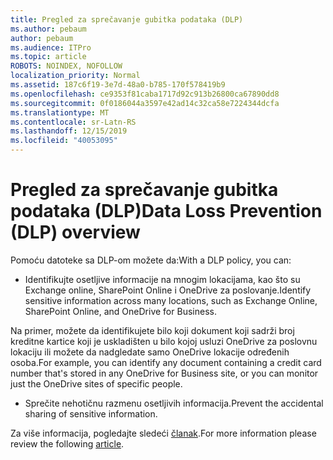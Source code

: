 ```yaml
---
title: Pregled za sprečavanje gubitka podataka (DLP)
ms.author: pebaum
author: pebaum
ms.audience: ITPro
ms.topic: article
ROBOTS: NOINDEX, NOFOLLOW
localization_priority: Normal
ms.assetid: 187c6f19-3e7d-48a0-b785-170f578419b9
ms.openlocfilehash: ce9353f81caba1717d92c913b26800ca67890dd8
ms.sourcegitcommit: 0f0186044a3597e42ad14c32ca58e7224344dcfa
ms.translationtype: MT
ms.contentlocale: sr-Latn-RS
ms.lasthandoff: 12/15/2019
ms.locfileid: "40053095"
---
```

# <a name="data-loss-prevention-dlp-overview"></a><span data-ttu-id="791a5-102">Pregled za sprečavanje gubitka podataka (DLP)</span><span class="sxs-lookup"><span data-stu-id="791a5-102">Data Loss Prevention (DLP) overview</span></span>

<span data-ttu-id="791a5-103">Pomoću datoteke sa DLP-om možete da:</span><span class="sxs-lookup"><span data-stu-id="791a5-103">With a DLP policy, you can:</span></span>

- <span data-ttu-id="791a5-104">Identifikujte osetljive informacije na mnogim lokacijama, kao što su Exchange online, SharePoint Online i OneDrive za poslovanje.</span><span class="sxs-lookup"><span data-stu-id="791a5-104">Identify sensitive information across many locations, such as Exchange Online, SharePoint Online, and OneDrive for Business.</span></span>


<span data-ttu-id="791a5-105">Na primer, možete da identifikujete bilo koji dokument koji sadrži broj kreditne kartice koji je uskladišten u bilo kojoj usluzi OneDrive za poslovnu lokaciju ili možete da nadgledate samo OneDrive lokacije određenih osoba.</span><span class="sxs-lookup"><span data-stu-id="791a5-105">For example, you can identify any document containing a credit card number that's stored in any OneDrive for Business site, or you can monitor just the OneDrive sites of specific people.</span></span>

- <span data-ttu-id="791a5-106">Sprečite nehotičnu razmenu osetljivih informacija.</span><span class="sxs-lookup"><span data-stu-id="791a5-106">Prevent the accidental sharing of sensitive information.</span></span>


<span data-ttu-id="791a5-107">Za više informacija, pogledajte sledeći [članak](https://docs.microsoft.com/office365/securitycompliance/data-loss-prevention-policies).</span><span class="sxs-lookup"><span data-stu-id="791a5-107">For more information please review the following [article](https://docs.microsoft.com/office365/securitycompliance/data-loss-prevention-policies).</span></span>

